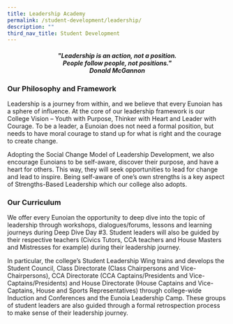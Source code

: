 ```yaml
---
title: Leadership Academy
permalink: /student-development/leadership/
description: ""
third_nav_title: Student Development
---
```



<center><h4><em>"Leadership is an action, not a position. <br>People follow people, not positions."  <br><b>Donald McGannon</b></em></h4></center>

### Our Philosophy and Framework

Leadership is a journey from within, and we believe that every Eunoian has a sphere of influence. At the core of our leadership framework is our College Vision – Youth with Purpose, Thinker with Heart and Leader with Courage. To be a leader, a Eunoian does not need a formal position, but needs to have moral courage to stand up for what is right and the courage to create change.

Adopting the Social Change Model of Leadership Development, we also encourage Eunoians to be self-aware, discover their purpose, and have a heart for others. This way, they will seek opportunities to lead for change and lead to inspire. Being self-aware of one’s own strengths is a key aspect of Strengths-Based Leadership which our college also adopts.

### Our Curriculum

We offer every Eunoian the opportunity to deep dive into the topic of leadership through workshops, dialogues/forums, lessons and learning journeys during Deep Dive Day #3. Student leaders will also be guided by their respective teachers (Civics Tutors, CCA teachers and House Masters and Mistresses for example) during their leadership journey.

In particular, the college’s Student Leadership Wing trains and develops the Student Council, Class Directorate (Class Chairpersons and Vice-Chairpersons), CCA Directorate (CCA Captains/Presidents and Vice-Captains/Presidents) and House Directorate (House Captains and Vice-Captains, House and Sports Representatives) through college-wide Induction and Conferences and the Eunoia Leadership Camp. These groups of student leaders are also guided through a formal retrospection process to make sense of their leadership journey.